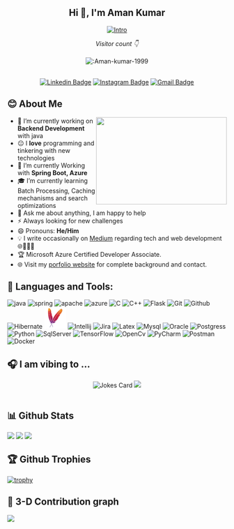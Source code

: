 <h2 align="center"> Hi 👋, I'm Aman Kumar</h2>

<div align ="center">  
  
[![Intro](https://readme-typing-svg.demolab.com?font=Source+Code+Pro&duration=4000&pause=1000&color=FFFFFF&center=true&vCenter=true&random=false&width=435&lines=I+am+a+Backend+Developer!!!;I+%E2%9D%A4%EF%B8%8F+Open+Source!!!;I+Work+primarily+in+Spring+Boot)](https://git.io/typing-svg)
</div>

<div align ="center">
 <em> Visitor count 👇</em>
  <br>
  <br>
  <img src="http://anime-page-counter.glitch.me/get/@:Aman-kumar-1999" alt=":Aman-kumar-1999"/>
</div>
<br>
<div align ="center">
  
[![Linkedin Badge](https://img.shields.io/badge/-maheshbabu11-blue?style=flat&logo=Linkedin&logoColor=white&link=https://www.linkedin.com/in/aman-kumar-9050b3203/)](https://www.linkedin.com/in/aman-kumar-9050b3203/)
[![Instagram Badge](https://img.shields.io/badge/-@m_r.coder-purple?style=flat&logo=instagram&logoColor=white&link=https://instagram.com/aman__kr.09/)](https://www.linkedin.com/in/aman__kr.09/)
[![Gmail Badge](https://img.shields.io/badge/-mahesh.b.pec-c14438?style=flat&logo=Gmail&logoColor=white&link=mailto:amankumar.rcm19990923@gmail.com)](mailto:amankumar.rcm19990923@gmail.com)
</div>


## 😊 About Me

<img src ="https://user-images.githubusercontent.com/74038190/225813708-98b745f2-7d22-48cf-9150-083f1b00d6c9.gif" align = right height = 200 width = 300/>

- 🔭 I’m currently working on  **Backend Development** with java
- :neutral_face: I **love**  programming and tinkering with new technologies
- 🌱 I’m currently Working with **Spring Boot, Azure**
- 🎓 I’m currently learning Batch Processing, Caching mechanisms and search optimizations
- 💬 Ask me about anything, I am happy to help
- ⚡ Always looking for new challenges
- 😄 Pronouns: **He/Him** 
- :bulb: I write occasionally on [Medium](https://medium.com/@Aman-kumar-1999) regarding tech and web development 🌐👨🏻‍💻
- 🏆 Microsoft Azure Certified Developer Associate.
- 🌐 Visit my [porfolio website](https://Aman-kumar-1999.github.io/) for complete background and contact.

## 🔨 Languages and Tools:

<div>
  <img src="https://cdn.jsdelivr.net/gh/devicons/devicon/icons/java/java-original-wordmark.svg" alt="java" height=50 width=50/>
  <img src="https://cdn.jsdelivr.net/gh/devicons/devicon/icons/spring/spring-original.svg" alt="spring" height=50 width=50 />
  <img src="https://cdn.jsdelivr.net/gh/devicons/devicon/icons/apache/apache-original-wordmark.svg" alt="apache" height=50 width=50/>
  <img src="https://cdn.jsdelivr.net/gh/devicons/devicon/icons/azure/azure-original.svg" alt="azure" height=50 width=50/>
  <img src="https://cdn.jsdelivr.net/gh/devicons/devicon/icons/c/c-original.svg" alt="C" height=50 width=50 />
  <img src="https://cdn.jsdelivr.net/gh/devicons/devicon/icons/cplusplus/cplusplus-original.svg" alt="C++" height=50 width=50  />
  <img src="https://cdn.jsdelivr.net/gh/devicons/devicon/icons/flask/flask-original.svg" alt="Flask" height=50 width=50 />
  <img src="https://cdn.jsdelivr.net/gh/devicons/devicon/icons/git/git-original.svg" alt="Git" height=50 width=50/>
  <img src="https://cdn.jsdelivr.net/gh/devicons/devicon/icons/github/github-original.svg" alt="Github" height=50 width=50/>
  <img src ="https://www.vectorlogo.zone/logos/hibernate/hibernate-icon.svg" alt="Hibernate" height=50 width=50/>
  <img src="https://github.com/vscode-icons/vscode-icons/blob/master/icons/file_type_maven.svg" alt="Maven" height=50 width=50/>
  <img src="https://cdn.jsdelivr.net/gh/devicons/devicon/icons/intellij/intellij-original.svg" alt="Intellij" height=50 width=50 />
  <img src="https://cdn.jsdelivr.net/gh/devicons/devicon/icons/jira/jira-original-wordmark.svg" alt="Jira" height=50 width=50/>
  <img src="https://cdn.jsdelivr.net/gh/devicons/devicon/icons/latex/latex-original.svg" alt="Latex" height=50 width=50/>
  <img src="https://cdn.jsdelivr.net/gh/devicons/devicon/icons/mysql/mysql-original.svg" alt="Mysql" height=50 width=50/>
  <img src="https://cdn.jsdelivr.net/gh/devicons/devicon/icons/oracle/oracle-original.svg" alt="Oracle" height=50 width=50/>
  <img src="https://cdn.jsdelivr.net/gh/devicons/devicon/icons/postgresql/postgresql-original.svg" alt="Postgress" height=50 width=50/>
  <img src="https://cdn.jsdelivr.net/gh/devicons/devicon/icons/python/python-original.svg" alt="Python" height=50 width=50/>
  <img src="https://cdn.jsdelivr.net/gh/devicons/devicon/icons/microsoftsqlserver/microsoftsqlserver-plain-wordmark.svg" alt="SqlServer" height=50 width=50/>
  <img src="https://cdn.jsdelivr.net/gh/devicons/devicon/icons/tensorflow/tensorflow-original.svg"  alt="TensorFlow" height=50 width=50/>
  <img src="https://cdn.jsdelivr.net/gh/devicons/devicon/icons/opencv/opencv-original.svg" alt="OpenCv" height=50 width=50/>
  <img src="https://cdn.jsdelivr.net/gh/devicons/devicon/icons/pycharm/pycharm-original.svg" alt="PyCharm" height=50 width=50/ />
  <img src="https://www.vectorlogo.zone/logos/getpostman/getpostman-icon.svg" alt="Postman" height=50 width=50 />
  <img src="https://cdn.jsdelivr.net/gh/devicons/devicon/icons/docker/docker-original.svg" alt="Docker" height=50 width=50 />
</div>

## 🎧 I am vibing to ...
<div align="center">
  <img src="https://readme-jokes.vercel.app/api?hideBorder&theme=radical" alt="Jokes Card" />
  <img src ="https://spotify-recently-played-readme.vercel.app/api?user=31k5rbjy6j2yk7ov746i3hbbgrgy&count=2"/>
</div>
<br>


## 📊 Github Stats

<div name ="stats">
  <img src ="http://github-profile-summary-cards.vercel.app/api/cards/profile-details?username=Aman-kumar-1999&theme=radical"/>
  <img src ="http://github-profile-summary-cards.vercel.app/api/cards/stats?username=Aman-kumar-1999&theme=radical"/>
  <img src ="http://github-profile-summary-cards.vercel.app/api/cards/repos-per-language?username=Aman-kumar-1999&theme=radical"/>
</div>





## 🏆 Github Trophies

[![trophy](https://github-profile-trophy.vercel.app/?username=Aman-kumar-1999&theme=radical&title=MultiLanguage,Stars,Commits,Repositories,Experience,Followers,PullRequest,Issues)](https://github.com/Aman-kumar-1999/github-profile-trophy)

## 🥽 3-D Contribution graph

<img src="https://github.com/Aman-kumar-1999/Aman-kumar-1999/blob/main/profile-3d-contrib/profile-night-rainbow.svg"/>





